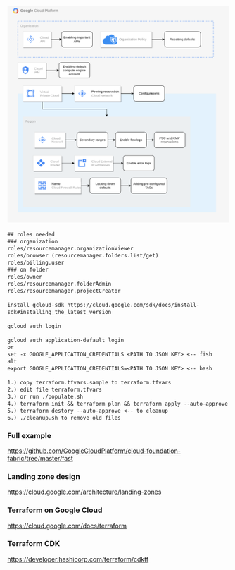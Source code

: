 ![alt text](https://github.com/kesokaj/gcp-tf-lz/blob/master/overview.png?raw=true)

````
## roles needed
### organization
roles/resourcemanager.organizationViewer
roles/browser (resourcemanager.folders.list/get)
roles/billing.user
### on folder
roles/owner
roles/resourcemanager.folderAdmin
roles/resourcemanager.projectCreator

install gcloud-sdk https://cloud.google.com/sdk/docs/install-sdk#installing_the_latest_version

gcloud auth login

gcloud auth application-default login
or
set -x GOOGLE_APPLICATION_CREDENTIALS <PATH TO JSON KEY> <-- fish
alt
export GOOGLE_APPLICATION_CREDENTIALS=<PATH TO JSON KEY> <-- bash

1.) copy terraform.tfvars.sample to terraform.tfvars
2.) edit file terraform.tfvars
3.) or run ./populate.sh
4.) terraform init && terraform plan && terraform apply --auto-approve
5.) terraform destory --auto-approve <-- to cleanup
6.) ./cleanup.sh to remove old files
````

### Full example
https://github.com/GoogleCloudPlatform/cloud-foundation-fabric/tree/master/fast

### Landing zone design
https://cloud.google.com/architecture/landing-zones

### Terraform on Google Cloud
https://cloud.google.com/docs/terraform

### Terraform CDK
https://developer.hashicorp.com/terraform/cdktf
